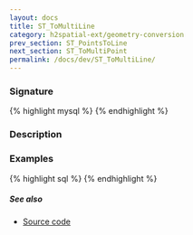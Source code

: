 ```yaml
---
layout: docs
title: ST_ToMultiLine
category: h2spatial-ext/geometry-conversion
prev_section: ST_PointsToLine
next_section: ST_ToMultiPoint
permalink: /docs/dev/ST_ToMultiLine/
---
```


### Signature

{% highlight mysql %}
{% endhighlight %}

### Description


### Examples

{% highlight sql %}
{% endhighlight %}

##### See also

* [Source code](https://github.com/irstv/H2GIS/blob/master/h2spatial-ext/src/main/java/org/h2gis/h2spatialext/function/spatial/convert/ST_ToMultiLine.java)
